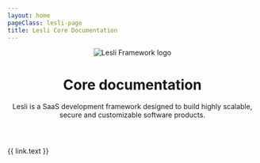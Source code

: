 ```yaml
---
layout: home
pageClass: lesli-page
title: Lesli Core Documentation
---
```

<script setup>

const links = [{
    href: "/engines/lesli/about/",
    icon: "ri-heart-line",
    text: "About"
}, {
    href: "/engines/lesli/getting-started/",
    icon: "ri-send-plane-line",
    text: "Getting started"
}, {
    href: "/engines/lesli/contributing/",
    icon: "ri-git-pull-request-line",
    text: "Contributing"
}, {
    href: "/engines/lesli/database/",
    icon: "ri-database-line",
    text: "Database"
}, {
    href: "/engines/lesli/ruby-on-rails/",
    icon: "ri-server-line",
    text: "Ruby on Rails"
}, {
    href: "/engines/lesli/theming/",
    icon: "ri-window-line",
    text: "Frontend"
}, {
    href: "/engines/lesli/theming/",
    icon: "ri-palette-line",
    text: "Theming"
// }, {
//     href: "/engines/lesli/security/",
//     icon: "ri-shield-line",
//     text: "Security"
}, {
    href: "/engines/lesli/generators/",
    icon: "ri-code-line",
    text: "Generators"
}, {
    href: "/engines/lesli/testing/",
    icon: "ri-bug-line",
    text: "Testing"
// }, {
//     href: "/engines/lesli/engines/",
//     icon: "ri-shapes-line",
//     text: "Engines"
}, {
    href: "/engines/lesli/deployment/",
    icon: "ri-flashlight-line",
    text: "Deployment"
}]

import componentLesliFooter from "./.vitepress/components/lesli-footer.vue"
</script>

<header class="lesli-page-header bulma-container">
    <div class="hero is-medium">
        <div class="hero-body">
            <img alt="Lesli Framework logo" src="/images/brand/lesli.svg" />
            <h1>Core documentation</h1>
            <p>Lesli is a SaaS development framework designed to build highly scalable, secure and customizable software products.</p>
        </div>
    </div>
</header>
<section class="container lesli-page-content-boxes">
    <div class="columns is-multiline is-centered">
        <div class="column" v-for="link in links">
            <a :href="link.href">
                <i :class="[link.icon]"></i>
                {{ link.text }}
            </a>
        </div>
    </div>
</section>

<br />
<br />
<br />
<br />

<componentLesliFooter/>

<style lang="scss">
    
</style>

